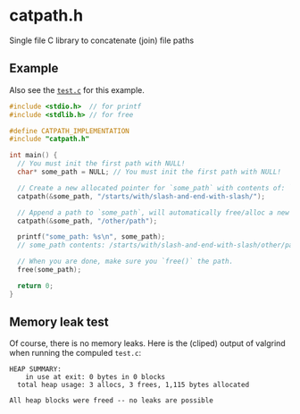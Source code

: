 # catpath.h

Single file C library to concatenate (join) file paths

## Example

Also see the [`test.c`](./test.c) for this example.

```c
#include <stdio.h>  // for printf
#include <stdlib.h> // for free

#define CATPATH_IMPLEMENTATION
#include "catpath.h"

int main() {
  // You must init the first path with NULL!
  char* some_path = NULL; // You must init the first path with NULL!

  // Create a new allocated pointer for `some_path` with contents of: `/starts/with/slash-and-end-with-slash` (removes the suffix '/')
  catpath(&some_path, "/starts/with/slash-and-end-with-slash/");

  // Append a path to `some_path`, will automatically free/alloc a new pointer and return it
  catpath(&some_path, "/other/path");

  printf("some_path: %s\n", some_path);
  // some_path contents: /starts/with/slash-and-end-with-slash/other/path

  // When you are done, make sure you `free()` the path.
  free(some_path);

  return 0;
}
```

## Memory leak test

Of course, there is no memory leaks. Here is the (cliped) output of
valgrind when running the compuled `test.c`:

```
HEAP SUMMARY:
    in use at exit: 0 bytes in 0 blocks
  total heap usage: 3 allocs, 3 frees, 1,115 bytes allocated

All heap blocks were freed -- no leaks are possible
```


